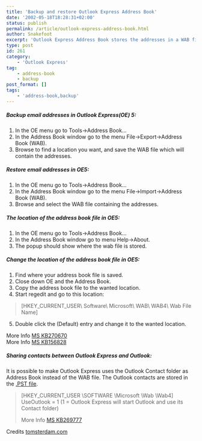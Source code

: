 ```yaml
---
title: 'Backup and restore Outlook Express Address Book'
date: '2002-05-18T18:28:31+02:00'
status: publish
permalink: /article/outlook-express-address-book.html
author: Snakefoot
excerpt: 'Outlook Express Address Book stores the addresses in a WAB file, which one can backup and restore.'
type: post
id: 261
category:
    - 'Outlook Express'
tag:
    - address-book
    - backup
post_format: []
tags:
    - 'address-book,backup'
---
```

##### Backup email addresses in Outlook Express(OE) 5:

1. In the OE menu go to Tools-&gt;Address Book...
2. In the Address Book window go to the menu File-&gt;Export-&gt;Address Book (WAB).
3. Browse to find a location you want, and save the WAB file which will contain the addresses.

##### Restore email addresses in OE5:

1. In the OE menu go to Tools-&gt;Address Book...
2. In the Address Book window go to the menu File-&gt;Import-&gt;Address Book (WAB).
3. Browse and select the WAB file containing the addresses.

##### The location of the address book file in OE5:

1. In the OE menu go to Tools-&gt;Address Book...
2. In the Address Book window go to menu Help-&gt;About.
3. The popup should show where the wab file is stored.

##### Change the location of the address book file in OE5:

1. Find where your address book file is saved.
2. Close down OE and the Address Book.
3. Copy the address book file to the wanted location.
4. Start regedit and go to this location:  
    
  > \[HKEY\_CURRENT\_USER\\ Software\\ Microsoft\\ WAB\\ WAB4\\ Wab File Name\]
5. Double click the (Default) entry and change it to the wanted location.
 
 More Info [MS KB270670](http://support.microsoft.com/kb/270670 "OLEXP: How to Back Up and Recover Outlook Express Data [Q270670]")  
 More Info [MS KB156828](http://support.microsoft.com/kb/156828 "How to Change the Location of the Windows Address Book [Q156828]")  
##### Sharing contacts between Outlook Express and Outlook:

 It is possible to make Outlook Express uses the Outlook Contact folder as Address Book instead of the WAB file. The Outlook contacts are stored in the [.PST file](/article/outlook-backup-personal-folders.html).
> \[HKEY\_CURRENT\_USER \\SOFTWARE \\Microsoft \\Wab \\Wab4\]  
>  UseOutlook = 1 (1 = Outlook Express will start Outlook and use its Contact folder)  
>   
>  More Info [MS KB269777](http://support.microsoft.com/kb/269777 "OLEXP: Error Message: Address Book Failed to Load [Q269777]")

 Credits [tomsterdam.com](http://tomsterdam.com/)